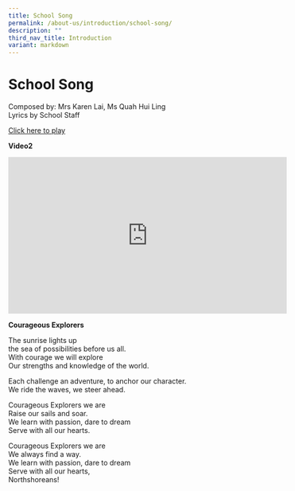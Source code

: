 ```yaml
---
title: School Song
permalink: /about-us/introduction/school-song/
description: ""
third_nav_title: Introduction
variant: markdown
---
```

# **School Song**

Composed by: Mrs Karen Lai, Ms Quah Hui Ling  
Lyrics by School Staff

[Click here to play](https://drive.google.com/file/d/1JroJXBDIDb_DU1IW_Hy-89lTF1_1UKEO/view?usp=sharing)


**Video2**
<iframe width="560" height="315" src="https://www.youtube.com/embed/RkMXZe4Rpmg?wmode=transparent&amp;playlist=RkMXZe4Rpmg&amp;loop=1" title="YouTube video player" frameborder="0" allow="accelerometer; autoplay; clipboard-write; encrypted-media; gyroscope; picture-in-picture" allowfullscreen=""></iframe>  




**Courageous Explorers**

The sunrise lights up  
the sea of possibilities before us all.  
With courage we will explore  
Our strengths and knowledge of the world.   

Each challenge an adventure, to anchor our character.  
We ride the waves, we steer ahead.  

Courageous Explorers we are  
Raise our sails and soar.  
We learn with passion, dare to dream  
Serve with all our hearts.  

Courageous Explorers we are  
We always find a way.  
We learn with passion, dare to dream  
Serve with all our hearts,  
Northshoreans!